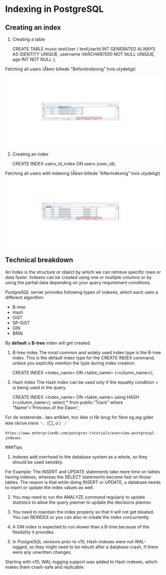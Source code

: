 # Indexing in PostgreSQL

## Creating an index

1. Creating a table


    CREATE TABLE music.testUser  (
    testUserId				INT				GENERATED ALWAYS AS IDENTITY		UNIQUE,
    username			VARCHAR(100)	NOT NULL		UNIQUE,
    age 		INT 			NOT NULL
    );

Fetching all users (Åben billede "BeforeIndexing" hvis utydeligt)

![](src/main/resources/Images/BeforeIndexing.png)


2. Creating an index


    CREATE INDEX users_id_index ON users (user_id);

Fetching all users with indexing (Åben billede "AfterIndexing" hvis utydeligt)
![](src/main/resources/Images/AfterIndexing.png)


## Technical breakdown

An Index is the structure or object by which we can retrieve specific rows or data faster. Indexes can be created using one or multiple columns or by using the partial data depending on your query requirement conditions.


PostgreSQL server provides following types of indexes, which each uses a different algorithm:

* B-tree
* Hash
* GiST
* SP-GiST
* GIN
* BRIN

By **default** a **B-tree** index will get created. 

1. B-tree index
The most common and widely used index type is the B-tree index. This is the default index type for the CREATE INDEX command, unless you explicitly mention the type during index creation. 


    CREATE INDEX <index_name> ON <table_name> (<column_name>);

2. Hash index
The Hash index can be used only if the equality condition = is being used in the query. 


    CREATE INDEX <index_name> ON <table_name> using HASH (<column_name>);
    select * from public."Track" where "Name"='Princess of the Dawn';

For de resterende.. læs artiklen, tror ikke vi får brug for flere og jeg gider ikke skrive mere ＼（〇_ｏ）／

    https://www.enterprisedb.com/postgres-tutorials/overview-postgresql-indexes

###Tips
1. Indexes add overhead to the database system as a whole, so they should be used sensibly.

For Example: The INSERT and UPDATE statements take more time on tables having indexes, whereas the SELECT statements become fast on those tables. The reason is that while doing INSERT or UPDATE, a database needs to insert or update the index values as well.

2. You may need to run the ANALYZE command regularly to update statistics to allow the query planner to update the decisions planner.

3. You need to maintain the index properly so that it will not get bloated. You can REINDEX or you can also re-create the index concurrently.

4. A GIN index is expected to run slower than a B-tree because of the flexibility it provides.

5. In PostgreSQL versions prior to v10, Hash indexes were not WAL-logged, so they might need to be rebuilt after a database crash, if there were any unwritten changes.

Starting with v10, WAL-logging support was added to Hash indexes, which makes them crash-safe and replicable. 













